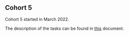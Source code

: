 ## Cohort 5

Cohort 5 started in March 2022.

The description of the tasks can be found in [this](https://www.google.com/url?q=https://docs.google.com/document/d/1DN1_Qgrb4Dzpy8lLwi2nYtkQ1sivwyPAQSk86FUr6YA/edit?usp%3Dsharing&sa=D&source=editors&ust=1645478077094958&usg=AOvVaw3gaG9lODQTFY6LsbjY38jy) document.
